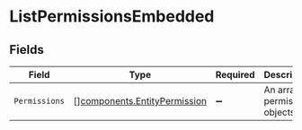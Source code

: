 # ListPermissionsEmbedded


## Fields

| Field                                                                        | Type                                                                         | Required                                                                     | Description                                                                  |
| ---------------------------------------------------------------------------- | ---------------------------------------------------------------------------- | ---------------------------------------------------------------------------- | ---------------------------------------------------------------------------- |
| `Permissions`                                                                | [][components.EntityPermission](../../models/components/entitypermission.md) | :heavy_minus_sign:                                                           | An array of permission objects.                                              |